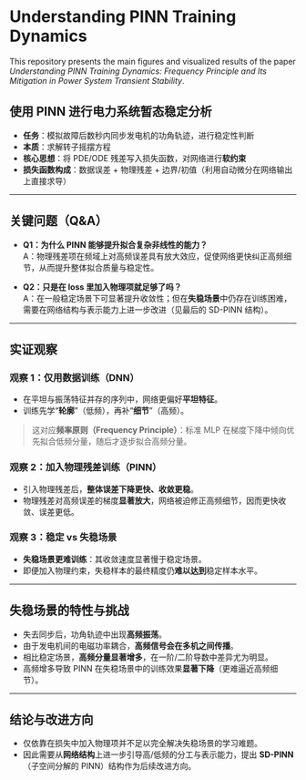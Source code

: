 # Understanding PINN Training Dynamics
This repository presents the main figures and visualized results of the paper *Understanding PINN Training Dynamics: Frequency Principle and Its Mitigation in Power System Transient Stability*.

## 使用 PINN 进行电力系统暂态稳定分析
- **任务**：模拟故障后数秒内同步发电机的功角轨迹，进行稳定性判断  
- **本质**：求解转子摇摆方程  
- **核心思想**：将 PDE/ODE 残差写入损失函数，对网络进行**软约束**  
- **损失函数构成**：数据误差 + 物理残差 + 边界/初值（利用自动微分在网络输出上直接求导）

---

## 关键问题（Q&A）
- **Q1：为什么 PINN 能够提升拟合复杂非线性的能力？**  
  A：物理残差项在频域上对高频误差具有放大效应，促使网络更快纠正高频细节，从而提升整体拟合质量与稳定性。

- **Q2：只是在 loss 里加入物理项就足够了吗？**  
  A：在一般稳定场景下可显著提升收敛性；但在**失稳场景**中仍存在训练困难，需要在网络结构与表示能力上进一步改进（见最后的 SD-PINN 结构）。

---

## 实证观察
### 观察 1：仅用数据训练（DNN）
- 在平坦与振荡特征并存的序列中，网络更偏好**平坦特征**。  
- 训练先学“**轮廓**”（低频），再补“**细节**”（高频）。  
> 这对应**频率原则（Frequency Principle）**：标准 MLP 在梯度下降中倾向优先拟合低频分量，随后才逐步拟合高频分量。

### 观察 2：加入物理残差训练（PINN）
- 引入物理残差后，**整体误差下降更快、收敛更稳**。  
- 物理残差对高频误差的梯度**显著放大**，网络被迫修正高频细节，因而更快收敛、误差更低。

### 观察 3：稳定 vs 失稳场景
- **失稳场景更难训练**：其收敛速度显著慢于稳定场景。  
- 即便加入物理约束，失稳样本的最终精度仍**难以达到**稳定样本水平。

---

## 失稳场景的特性与挑战
- 失去同步后，功角轨迹中出现**高频振荡**。  
- 由于发电机间的电磁功率耦合，**高频信号会在多机之间传播**。  
- 相比稳定场景，**高频分量显著增多**，在一阶/二阶导数中差异尤为明显。  
- 高频增多导致 PINN 在失稳场景中的训练效果**显著下降**（更难逼近高频细节）。

---

## 结论与改进方向
- 仅依靠在损失中加入物理项并不足以完全解决失稳场景的学习难题。  
- 因此需要从**网络结构**上进一步引导高/低频的分工与表示能力，提出 **SD-PINN**（子空间分解的 PINN）结构作为后续改进方向。





